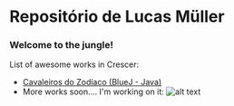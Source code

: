# Repositório de Lucas Müller
### Welcome to the jungle!

List of awesome works in Crescer:

* [Cavaleiros do Zodíaco (BlueJ - Java)](https://github.com/cwi-crescer-2017-1/lucas.muller/tree/master/cavaleiros.zodiaco)
* More works soon.... I'm working on it:
![alt text](https://media.giphy.com/media/3o7qE1YN7aBOFPRw8E/giphy.gif "Working on more projects...")
